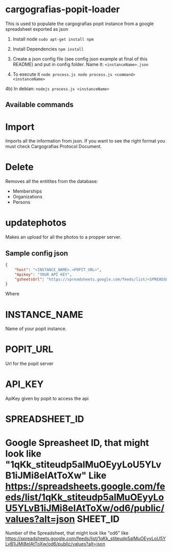 cargografias-popit-loader
=========================

This is used to populate the cargografias popit instance from a google spreadsheet exported as json

1) Install node
`sudo apt-get install npm`

2) Install Dependencies
`npm install`

3) Create a json config file (see config json example at final of this README) and put in config folder. Name it: `<instanceName>.json`

4) To execute it
`node process.js node process.js <command> <instanceName>`

4b) In debian:
`nodejs process.js <instanceName>`

Available commands
------------

Import
====
Imports all the information from json. If you want to see the right format you must check Cargografias Protocol Document.

Delete
===
Removes all the entitites from the database:
- Memberships
- Organizations
- Persons

updatephotos
===
Makes an upload for all the photos to a propper server.


Sample config json
------------------
```json
{
    "host": "<INSTANCE_NAME>.<POPIT_URL>",
    "Apikey": "YOUR API KEY", 
    "gsheetsUrl": "https://spreadsheets.google.com/feeds/list/<SPREADSHEET_ID>/<SHEET_ID>/public/values?alt=json"
}
```

Where

INSTANCE_NAME
================

Name of your popit instance.

POPIT_URL
================

Url for the popit server

API_KEY
================

ApiKey given by popit to access the api



SPREADSHEET_ID
================

Google Spreasheet ID, that might look like "1qKk_stiteudp5alMuOEyyLoU5YLvB1iJMi8eIAtToXw"
Like https://spreadsheets.google.com/feeds/list/1qKk_stiteudp5alMuOEyyLoU5YLvB1iJMi8eIAtToXw/od6/public/values?alt=json
SHEET_ID
================
Number of the Spreadsheet, that might look like  "od6"
like https://spreadsheets.google.com/feeds/list/1qKk_stiteudp5alMuOEyyLoU5YLvB1iJMi8eIAtToXw/od6/public/values?alt=json

